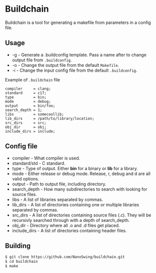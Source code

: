 # Buildchain
Buildchain is a tool for generating a makefile from parameters in a config file.

## Usage
- -g - Generate a .buildconfig template. Pass a name after to change output file from `.buildconfig`.
- -o - Change the output file from the default `Makefile`.
- -i - Change the input config file from the default `.buildconfig`.

Example of `.buildchain` file
```text
compiler     = clang;
standard     = c17;
type         = bin;
mode         = debug;
output       = bin/foo;
search_depth = 1;
libs         = somecoollib;
lib_dirs     = /path/to/library/location;
src_dirs     = src;
obj_dir      = obj;
include_dirs = include;
```

## Config file
- compiler     - What compiler is used.
- standard/std - C standard.
- type         - Type of output. Either **bin** for a binary or **lib** for a library.
- mode         - Either release or debug mode. Release, r, debug and d are all valid options.
- output       - Path to output file, including directory.
- search_depth - How many subdirectories to search with looking for source files.
- libs         - A list of libraries separated by commas.
- lib_dirs     - A list of directories containing one or multiple libraries separated by commas.
- src_dirs     - A list of directories containing source files (.c). They will be recursivly searched through with a depth of search_depth.
- obj_dir      - Directory where all .o and .d files get placed.
- include_dirs - A list of directories containing header files.

## Building
```bash
$ git clone https://github.com/NanoSwing/buildchain.git
$ cd buildchain
$ make
```
